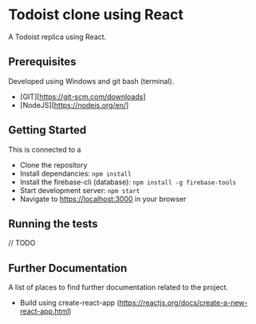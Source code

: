 # Todoist clone using React

A Todoist replica using React.

## Prerequisites

Developed using Windows and git bash (terminal).

* [GIT][https://git-scm.com/downloads]
* [NodeJS][https://nodejs.org/en/]

## Getting Started

This is connected to a 

* Clone the repository
* Install dependancies: `npm install`
* Install the firebase-cli (database): `npm install -g firebase-tools`
* Start development server: `npm start`
* Navigate to <https://localhost:3000> in your browser

## Running the tests

// TODO

## Further Documentation

A list of places to find further documentation related to the project.

* Build using create-react-app (https://reactjs.org/docs/create-a-new-react-app.html)